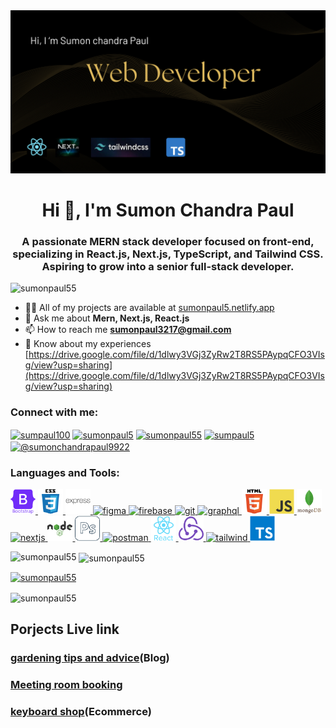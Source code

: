 <img src="https://raw.githubusercontent.com/sumonpaul55/sumonpaul55/refs/heads/main/github%20banner.png" alt="web developer" />
<h1 align="center">Hi 👋, I'm Sumon Chandra Paul</h1>
<h3 align="center">
  A passionate MERN stack developer focused on front-end, specializing in React.js, Next.js, TypeScript, and Tailwind CSS. Aspiring to grow into a
  senior full-stack developer.
</h3>

<p align="left"><img src="https://komarev.com/ghpvc/?username=sumonpaul55&label=Profile%20views&color=0e75b6&style=flat" alt="sumonpaul55" /></p>

- 👨‍💻 All of my projects are available at [sumonpaul5.netlify.app](sumonpaul5.netlify.app) 
- 💬 Ask me about **Mern, Next.js, React.js** 
- 📫 How to reach me **sumonpaul3217@gmail.com** 
- 📄 Know about my experiences
[https://drive.google.com/file/d/1dlwy3VGj3ZyRw2T8RS5PAypqCFO3VIsg/view?usp=sharing](https://drive.google.com/file/d/1dlwy3VGj3ZyRw2T8RS5PAypqCFO3VIsg/view?usp=sharing)

<h3 align="left">Connect with me:</h3>
<p align="left">
  <a href="https://twitter.com/sumpaul100" target="blank"
    ><img
      align="center"
      src="https://raw.githubusercontent.com/rahuldkjain/github-profile-readme-generator/master/src/images/icons/Social/twitter.svg"
      alt="sumpaul100"
      height="30"
      width="40"
  /></a>
  <a href="https://linkedin.com/in/sumonpaul5" target="blank"
    ><img
      align="center"
      src="https://raw.githubusercontent.com/rahuldkjain/github-profile-readme-generator/master/src/images/icons/Social/linked-in-alt.svg"
      alt="sumonpaul5"
      height="30"
      width="40"
  /></a>
  <a href="https://fb.com/sumonpaul55" target="blank"
    ><img
      align="center"
      src="https://raw.githubusercontent.com/rahuldkjain/github-profile-readme-generator/master/src/images/icons/Social/facebook.svg"
      alt="sumonpaul55"
      height="30"
      width="40"
  /></a>
  <a href="https://instagram.com/sumpaul5" target="blank"
    ><img
      align="center"
      src="https://raw.githubusercontent.com/rahuldkjain/github-profile-readme-generator/master/src/images/icons/Social/instagram.svg"
      alt="sumpaul5"
      height="30"
      width="40"
  /></a>
  <a href="https://www.youtube.com/c/@sumonchandrapaul9922" target="blank"
    ><img
      align="center"
      src="https://raw.githubusercontent.com/rahuldkjain/github-profile-readme-generator/master/src/images/icons/Social/youtube.svg"
      alt="@sumonchandrapaul9922"
      height="30"
      width="40"
  /></a>
</p>

<h3 align="left">Languages and Tools:</h3>
<div align="left">
  <a href="https://getbootstrap.com" target="_blank" rel="noreferrer">
    <img
      src="https://raw.githubusercontent.com/devicons/devicon/master/icons/bootstrap/bootstrap-plain-wordmark.svg"
      alt="bootstrap"
      width="40"
      height="40"
    />
  </a>
  <a href="https://www.w3schools.com/css/" target="_blank" rel="noreferrer">
    <img src="https://raw.githubusercontent.com/devicons/devicon/master/icons/css3/css3-original-wordmark.svg" alt="css3" width="40" height="40" />
  </a>
  <a href="https://expressjs.com" target="_blank" rel="noreferrer">
    <img
      src="https://raw.githubusercontent.com/devicons/devicon/master/icons/express/express-original-wordmark.svg"
      alt="express"
      width="40"
      height="40"
    />
  </a>
  <a href="https://www.figma.com/" target="_blank" rel="noreferrer">
    <img src="https://www.vectorlogo.zone/logos/figma/figma-icon.svg" alt="figma" width="40" height="40" />
  </a>
  <a href="https://firebase.google.com/" target="_blank" rel="noreferrer">
    <img src="https://www.vectorlogo.zone/logos/firebase/firebase-icon.svg" alt="firebase" width="40" height="40" />
  </a>
  <a href="https://git-scm.com/" target="_blank" rel="noreferrer">
    <img src="https://www.vectorlogo.zone/logos/git-scm/git-scm-icon.svg" alt="git" width="40" height="40" />
  </a>
  <a href="https://graphql.org" target="_blank" rel="noreferrer">
    <img src="https://www.vectorlogo.zone/logos/graphql/graphql-icon.svg" alt="graphql" width="40" height="40" />
  </a>
  <a href="https://www.w3.org/html/" target="_blank" rel="noreferrer">
    <img src="https://raw.githubusercontent.com/devicons/devicon/master/icons/html5/html5-original-wordmark.svg" alt="html5" width="40" height="40" />
  </a>
  <a href="https://developer.mozilla.org/en-US/docs/Web/JavaScript" target="_blank" rel="noreferrer">
    <img
      src="https://raw.githubusercontent.com/devicons/devicon/master/icons/javascript/javascript-original.svg"
      alt="javascript"
      width="40"
      height="40"
    />
  </a>
  <a href="https://www.mongodb.com/" target="_blank" rel="noreferrer">
    <img
      src="https://raw.githubusercontent.com/devicons/devicon/master/icons/mongodb/mongodb-original-wordmark.svg"
      alt="mongodb"
      width="40"
      height="40"
    />
  </a>
  <a href="https://nextjs.org/" target="_blank" rel="noreferrer">
    <img src="https://cdn.worldvectorlogo.com/logos/nextjs-2.svg" alt="nextjs" width="40" height="40" />
  </a>
  <a href="https://nodejs.org" target="_blank" rel="noreferrer">
    <img
      src="https://raw.githubusercontent.com/devicons/devicon/master/icons/nodejs/nodejs-original-wordmark.svg"
      alt="nodejs"
      width="40"
      height="40"
    />
  </a>
  <a href="https://www.photoshop.com/en" target="_blank" rel="noreferrer">
    <img src="https://raw.githubusercontent.com/devicons/devicon/master/icons/photoshop/photoshop-line.svg" alt="photoshop" width="40" height="40" />
  </a>
  <a href="https://postman.com" target="_blank" rel="noreferrer">
    <img src="https://www.vectorlogo.zone/logos/getpostman/getpostman-icon.svg" alt="postman" width="40" height="40" />
  </a>
  <a href="https://reactjs.org/" target="_blank" rel="noreferrer">
    <img src="https://raw.githubusercontent.com/devicons/devicon/master/icons/react/react-original-wordmark.svg" alt="react" width="40" height="40" />
  </a>
  <a href="https://redux.js.org" target="_blank" rel="noreferrer">
    <img src="https://raw.githubusercontent.com/devicons/devicon/master/icons/redux/redux-original.svg" alt="redux" width="40" height="40" />
  </a>
  <a href="https://tailwindcss.com/" target="_blank" rel="noreferrer">
    <img src="https://www.vectorlogo.zone/logos/tailwindcss/tailwindcss-icon.svg" alt="tailwind" width="40" height="40" />
  </a>
  <a href="https://www.typescriptlang.org/" target="_blank" rel="noreferrer">
    <img
      src="https://raw.githubusercontent.com/devicons/devicon/master/icons/typescript/typescript-original.svg"
      alt="typescript"
      width="40"
      height="40"
    />
  </a>
</div>

<p>
  <img
    align="left"
    src="https://github-readme-stats.vercel.app/api/top-langs?username=sumonpaul55&show_icons=true&locale=en&layout=compact"
    alt="sumonpaul55"
  />
</p>

<p>&nbsp;<img align="center" src="https://github-readme-stats.vercel.app/api?username=sumonpaul55&show_icons=true&locale=en" alt="sumonpaul55" /></p>

<p align="left">
  <a href="https://github.com/ryo-ma/github-profile-trophy"
    ><img src="https://github-profile-trophy.vercel.app/?username=sumonpaul55" alt="sumonpaul55"
  /></a>
</p>

<p><img align="center" src="https://github-readme-streak-stats.herokuapp.com/?user=sumonpaul55&" alt="sumonpaul55" /></p>
<h2>Porjects Live link</h2>
<h3><a href="https://gardenigng-tips-advice.vercel.app">gardening tips and advice</a>(Blog)</h3>
<h3><a href="https://meeting-room-booking-client.vercel.app">Meeting room booking</a></h3>
<h3><a href="https://keyboard-shop-client.vercel.app/">keyboard shop</a>(Ecommerce)</h3>
